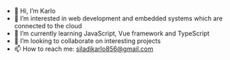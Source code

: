 - 👋 Hi, I’m Karlo
- 👀 I’m interested in web development and embedded systems which are connected to the cloud
- 🌱 I’m currently learning JavaScript, Vue framework and TypeScript 
- 💞️ I’m looking to collaborate on interesting projects
- 📫 How to reach me: siladikarlo856@gmail.com

<!---
siladikarlo856/siladikarlo856 is a ✨ special ✨ repository because its `README.md` (this file) appears on your GitHub profile.
You can click the Preview link to take a look at your changes.
--->
